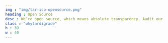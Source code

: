 ```yaml
---
img : "img/tar-ico-opensource.png"
heading : Open Source
desc : We’re open source, which means absolute transparency. Audit our code, read our white paper, and know exactly how everything works.
class : "whytardigrade"
h : 39
w : 40
---
```

